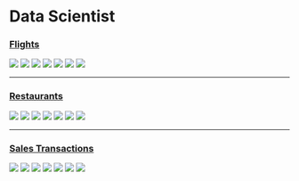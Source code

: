 # Data Scientist

### [Flights](https://github.com/AEStrategies/coding-challenge/tree/main/Data%20Scientist/Flights)
<p>
    <a>
        <img src="https://img.shields.io/badge/difficulty-medium-orange" />
    </a>
    <a>
        <img src="https://img.shields.io/badge/estimated hours-10-orange" />
    </a>
    <a>
        <img src="https://img.shields.io/badge/type-modeling-blue" />
    </a>
    <a>
        <img src="https://img.shields.io/badge/-regression-lightgrey" />
    </a>
    <a>
        <img src="https://img.shields.io/badge/-data cleaning-lightgrey" />
    </a>
    <a>
        <img src="https://img.shields.io/badge/-datetime-lightgrey" />
    </a>
    <a>
        <img src="https://img.shields.io/badge/-label encoding-lightgrey" />
    </a>
</p>

---

### [Restaurants](https://github.com/AEStrategies/coding-challenge/tree/main/Data%20Scientist/Restaurants)
<p>
    <a>
        <img src="https://img.shields.io/badge/difficulty-medium-orange" />
    </a>
    <a>
        <img src="https://img.shields.io/badge/estimated hours-10-orange" />
    </a>
    <a>
        <img src="https://img.shields.io/badge/type-modeling-blue" />
    </a>
    <a>
        <img src="https://img.shields.io/badge/-classification-lightgrey" />
    </a>
    <a>
        <img src="https://img.shields.io/badge/-data cleaning-lightgrey" />
    </a>
    <a>
        <img src="https://img.shields.io/badge/-reviews-lightgrey" />
    </a>
    <a>
        <img src="https://img.shields.io/badge/-feature correlation-lightgrey" />
    </a>
</p>

---

### [Sales Transactions](https://github.com/AEStrategies/coding-challenge/tree/main/Data%20Scientist/Sales%20Transactions)
<p>
    <a>
        <img src="https://img.shields.io/badge/difficulty-medium-orange" />
    </a>
    <a>
        <img src="https://img.shields.io/badge/estimated hours-10-orange" />
    </a>
    <a>
        <img src="https://img.shields.io/badge/type-modeling-blue" />
    </a>
    <a>
        <img src="https://img.shields.io/badge/-regression-lightgrey" />
    </a>
    <a>
        <img src="https://img.shields.io/badge/-data cleaning-lightgrey" />
    </a>
    <a>
        <img src="https://img.shields.io/badge/-product personalization-lightgrey" />
    </a>
    <a>
        <img src="https://img.shields.io/badge/-label encoding-lightgrey" />
    </a>
</p>

